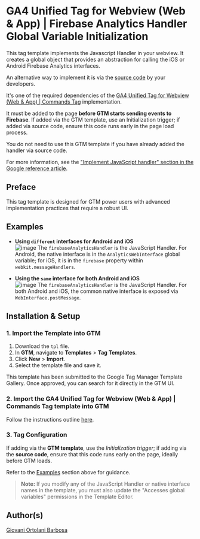 # GA4 Unified Tag for Webview (Web & App) | Firebase Analytics Handler Global Variable Initialization
This tag template implements the Javascript Handler in your webview. It creates a global object that provides an abstraction for calling the iOS or Android Firebase Analytics interfaces.

An alternative way to implement it is via the [source code](https://github.com/giovaniortolani/ga4-unified-tag-for-webview-web-app-firebase-analytics-handler-global-variable-initialization/blob/main/source-code-es6-version.js) by your developers.

It's one of the required dependencies of the [GA4 Unified Tag for Webview (Web & App) | Commands Tag](https://github.com/giovaniortolani/ga4-unified-tag-for-webview-web-app-commands-tag) implementation.

It must be added to the page **before GTM starts sending events to Firebase**. If added via the GTM template, use an Initialization trigger; if added via source code, ensure this code runs early in the page load process.

You do not need to use this GTM template if you have already added the handler via source code.

For more information, see the ["Implement JavaScript handler" section in the Google reference article](https://firebase.google.com/docs/analytics/webview?platform=android#implement-javascript-handler).

## Preface
This tag template is designed for GTM power users with advanced implementation practices that require a robust UI.

## Examples
- **Using `different` interfaces for Android and iOS**  
  ![image](https://github.com/user-attachments/assets/d95c1fe9-b9b5-4c49-8ea6-3da1b37f0d90)
  The `firebaseAnalyticsHandler` is the JavaScript Handler. For Android, the native interface is in the `AnalyticsWebInterface` global variable; for iOS, it is in the `firebase` property within `webkit.messageHandlers`.

- **Using the `same` interface for both Android and iOS**  
  ![image](https://github.com/user-attachments/assets/26c1f510-4be0-4945-a680-f856690b6616)
  The `firebaseAnalyticsHandler` is the JavaScript Handler. For both Android and iOS, the common native interface is exposed via `WebInterface.postMessage`.

## Installation & Setup
### 1. Import the Template into GTM
1. Download the `tpl` file.
2. In **GTM**, navigate to **Templates** > **Tag Templates**.
3. Click **New** > **Import**.
4. Select the template file and save it.

This template has been submitted to the Google Tag Manager Template Gallery. Once approved, you can search for it directly in the GTM UI.

### 2. Import the **GA4 Unified Tag for Webview (Web & App) | Commands Tag** template into GTM
Follow the instructions outline [here](https://github.com/giovaniortolani/ga4-unified-tag-for-webview-web-app-commands-tag).

### 3. Tag Configuration
If adding via the **GTM template**, use the *Initialization trigger*; if adding via the **source code**, ensure that this code runs early on the page, ideally before GTM loads.

Refer to the [Examples](#examples) section above for guidance.  

> **Note:** If you modify any of the JavaScript Handler or native interface names in the template, you must also update the "Accesses global variables" permissions in the Template Editor.

## Author(s)
[Giovani Ortolani Barbosa](https://www.linkedin.com/in/giovani-ortolani-barbosa/)
